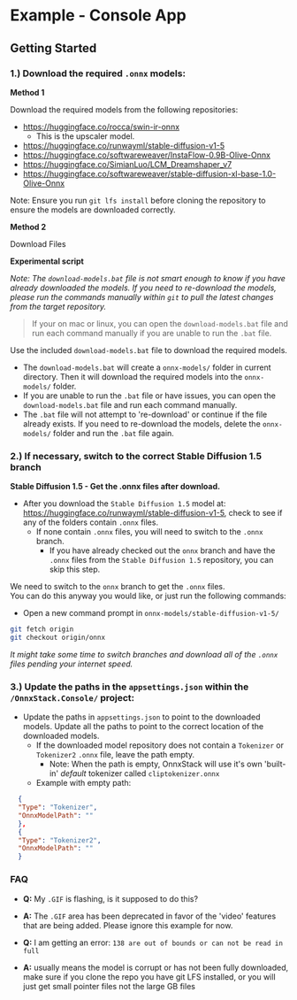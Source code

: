 # Example - Console App

## Getting Started

### 1.) Download the required `.onnx` models:

**Method 1**

  Download the required models from the following repositories:

  * https://huggingface.co/rocca/swin-ir-onnx
    * This is the upscaler model.
  * https://huggingface.co/runwayml/stable-diffusion-v1-5
  * https://huggingface.co/softwareweaver/InstaFlow-0.9B-Olive-Onnx
  * https://huggingface.co/SimianLuo/LCM_Dreamshaper_v7
  * https://huggingface.co/softwareweaver/stable-diffusion-xl-base-1.0-Olive-Onnx


 Note: Ensure you run ```git lfs install``` before cloning the repository to ensure the models are downloaded correctly.



 

 

**Method 2**

 Download Files

**Experimental script** 

_Note: The `download-models.bat` file is not smart enough to know if you have already downloaded the models. If you need to re-download the models, please run the commands manually within `git` to pull the latest changes from the target repository._

> If your on mac or linux, you can open the `download-models.bat` file and run each command manually if you are unable to run the `.bat` file.

Use the included `download-models.bat` file to download the required models.

  * The `download-models.bat` will create a `onnx-models/` folder in current directory. Then it will download the required models into the `onnx-models/` folder.
  * If you are unable to run the `.bat` file or have issues, you can open the `download-models.bat` file and run each command manually.
  * The `.bat` file will not attempt to 're-download' or continue if the file already exists. If you need to re-download the models, delete the `onnx-models/` folder and run the `.bat` file again.


### 2.) If necessary, switch to the correct Stable Diffusion 1.5 branch

**Stable Diffusion 1.5 - Get the .onnx files after download.**

* After you download the `Stable Diffusion 1.5` model at: https://huggingface.co/runwayml/stable-diffusion-v1-5, check to see if any of the folders contain `.onnx` files.
  * If none contain `.onnx` files, you will need to switch to the `.onnx` branch.
    * If you have already checked out the `onnx` branch and have the `.onnx` files from the `Stable Diffusion 1.5` repository, you can skip this step.


We need to switch to the `onnx` branch to get the `.onnx` files.  
You can do this anyway you would like, or just run the following commands:
* Open a new command prompt in `onnx-models/stable-diffusion-v1-5/`
```bash
git fetch origin
git checkout origin/onnx
```
_It might take some time to switch branches and download all of the `.onnx` files pending your internet speed._
 


### 3.) Update the paths in the `appsettings.json` within the `/OnnxStack.Console/` project:


* Update the paths in `appsettings.json` to point to the downloaded models.  Update all the paths to point to the correct location of the downloaded models.
  * If the downloaded model repository does not contain a `Tokenizer` or `Tokenizer2` `.onnx` file, leave the path empty. 
    * Note: When the path is empty, OnnxStack will use it's own 'built-in' _default_ tokenizer called `cliptokenizer.onnx`
  * Example with empty path:
```json    
  {
  "Type": "Tokenizer",
  "OnnxModelPath": ""
  },
  {
  "Type": "Tokenizer2",
  "OnnxModelPath": ""
  }
```


### FAQ

* **Q:** My `.GIF` is flashing, is it supposed to do this?
* **A:** The `.GIF` area has been deprecated in favor of the 'video' features that are being added.  Please ignore this example for now.

* **Q:** I am getting an error: `138 are out of bounds or can not be read in full`
* **A:**  usually means the model is corrupt or has not been fully downloaded, make sure if you clone the repo you have git LFS installed, or you will just get small pointer files not the large GB files




 